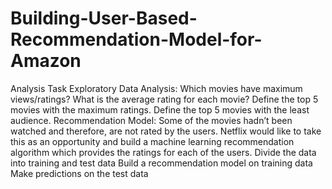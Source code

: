 # Building-User-Based-Recommendation-Model-for-Amazon
Analysis Task  Exploratory Data Analysis:  Which movies have maximum views/ratings?  What is the average rating for each movie? Define the top 5 movies with the maximum ratings.  Define the top 5 movies with the least audience.  Recommendation Model: Some of the movies hadn’t been watched and therefore, are not rated by the users. Netflix would like to take this as an opportunity and build a machine learning recommendation algorithm which provides the ratings for each of the users.  Divide the data into training and test data  Build a recommendation model on training data  Make predictions on the test data
